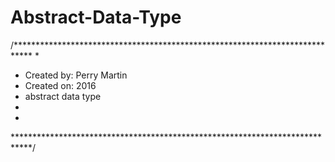 # Abstract-Data-Type

/****************************************************************************
 *
 * Created by: Perry Martin
 * Created on:  2016
 * abstract data type
 *     
 *
 ****************************************************************************/
